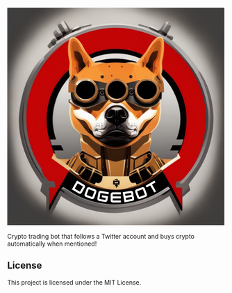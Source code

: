 ![doge-bot](img/dogebot.png)

Crypto trading bot that follows a Twitter account and buys crypto automatically when mentioned!


## License

This project is licensed under the MIT License.
